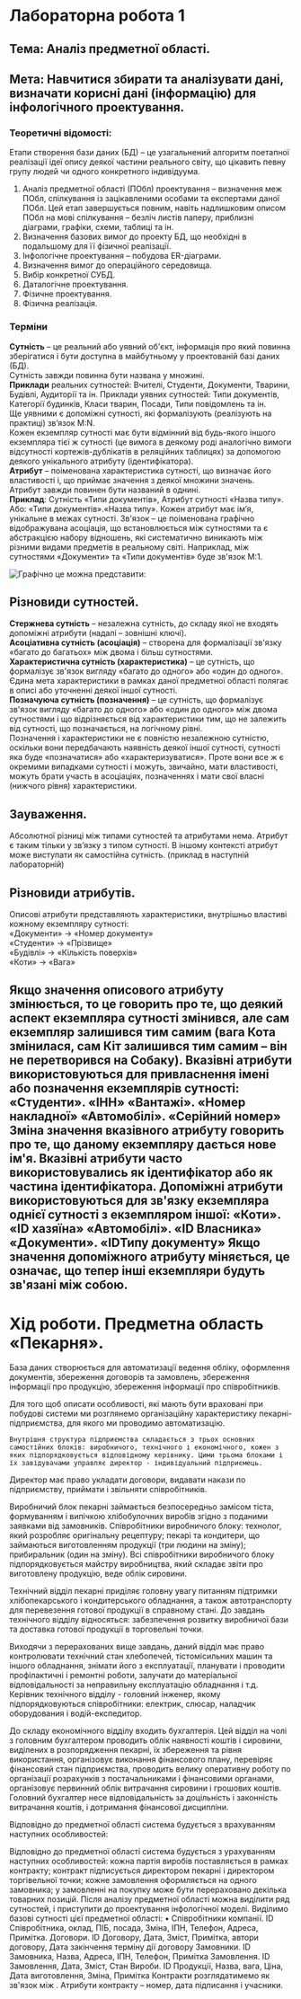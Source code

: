 # Лабораторна робота 1
## Тема: Аналіз предметної області.
## Мета: Навчитися збирати та аналізувати дані, визначати корисні дані (інформацію) для інфологічного проектування.

### Теоретичні відомості:  
Етапи створення бази даних (БД) – це узагальнений алгоритм поетапної реалізації ідеї опису деякої частини реального світу, що цікавить певну групу людей чи одного конкретного індивідуума.
1. Аналіз предметної області (ПОбл) проектування – визначення меж ПОбл, спілкування із зацікавленими особами та експертами даної ПОбл. Цей етап завершується повним, навіть надлишковим описом ПОбл на мові спілкування – безліч листів паперу, приблизні діаграми, графіки, схеми, таблиці та ін. 
2. Визначення базових вимог до проекту БД, що необхідні в подальшому для її фізичної реалізації.
3. Інфологічне проектування – побудова ER-діаграми.
4. Визначення вимог до операційного середовища.
5. Вибір конкретної СУБД.
6. Даталогічне проектування.
7. Фізичне проектування.
8. Фізична реалізація.

### Терміни
**Сутність** – це реальний або уявний об'єкт, інформація про який повинна зберігатися і бути доступна в майбутньому у проектованій базі даних (БД).  
Сутність завжди повинна бути названа у множині.   
**Приклади** реальних сутностей: Вчителі, Студенти, Документи, Тварини, Будівлі, Аудиторії та ін.
Приклади уявних сутностей: Типи документів, Категорії будинків, Класи тварин, Посади, Типи повідомлень та ін.  
Ще уявними є допоміжні сутності, які формалізують (реалізують на практиці) зв’язок M:N.  
Кожен екземпляр сутності має бути відмінний від будь-якого іншого екземпляра тієї ж сутності (це вимога в деякому роді аналогічно вимоги відсутності кортежів-дублікатів в реляційних таблицях) за допомогою деякого унікального атрибуту (ідентифікатора).  
**Атрибут** – поіменована характеристика сутності, що визначає його властивості і, що приймає значення з деякої множини значень.   
Атрибут завжди повинен бути названий в однині.  
**Приклад**: Сутність «Типи документів», Атрибут сутності «Назва типу». 
Або: «Типи документів».«Назва типу».
Кожен атрибут має ім’я, унікальне в межах сутності.
Зв'язок – це поіменована графічно відображувана асоціація, що встановлюється між сутностями та є абстракцією набору відношень, які систематично виникають між різними видами предметів в реальному світі.
Наприклад, між сутностями «Документи» та «Типи документів» буде зв'язок M:1. 

![Графічно це можна представити:](https://github.com/MonMon201/DB/blob/master/src/Example0.png)

## Різновиди сутностей.
**Стержнева сутність** – незалежна сутність, до складу якої не входять допоміжні атрибути (надалі – зовнішні ключі).  
**Асоціативна сутність (асоціація)** – створена для формалізації зв'язку «багато до багатьох» між двома і більш сутностями.  
**Характеристична сутність (характеристика)** – це сутність, що формалізує зв'язок вигляду «багато до одного» або «один до одного». Єдина мета характеристики в рамках даної предметної області полягає в описі або уточненні деякої іншої сутності.  
**Позначуюча сутність (позначення)** – це сутність, що формалізує зв'язок вигляду «багато до одного» або «один до одного» між двома сутностями і що відрізняється від характеристики тим, що не залежить від сутності, що позначається, на логічному рівні.  
Позначення і характеристики не є повністю незалежною сутністю, оскільки вони передбачають наявність деякої іншої сутності, сутності яка буде «позначатися» або «характеризуватися». Проте вони все ж є окремими випадками сутності і можуть, звичайно, мати властивості, можуть брати участь в асоціаціях, позначеннях і мати свої власні (нижчого рівня) характеристики. 

## Зауваження.  
Абсолютної різниці між типами сутностей та атрибутами нема. Атрибут є таким тільки у зв’язку з типом сутності. В іншому контексті атрибут може виступати як самостійна сутність. (приклад в наступній лабораторній)

## Різновиди атрибутів.
Описові атрибути представляють характеристики, внутрішньо властиві кожному екземпляру сутності:  
«Документи» -> «Номер документу»  
«Студенти» -> «Прізвище»  
«Будівлі» -> «Кількість поверхів»  
«Коти» -> «Вага»  

Якщо значення описового атрибуту змінюється, то це говорить про те, що деякий аспект екземпляра сутності змінився, але сам екземпляр залишився тим самим (вага Кота змінилася, сам Кіт залишився тим самим – він не перетворився на Собаку).
Вказівні атрибути використовуються для привласнення імені або позначення екземплярів сутності:
«Студенти». «ІНН»
«Вантажі». «Номер накладної»
«Автомобілі». «Серійний номер»
Зміна значення вказівного атрибуту говорить про те, що даному екземпляру дається нове ім'я. Вказівні атрибути часто використовувались як ідентифікатор або як частина ідентифікатора.
Допоміжні атрибути використовуються для зв'язку екземпляра однієї сутності з екземпляром іншої:
«Коти». «ID хазяїна»
«Автомобілі». «ID Власника»
«Документи». «IDТипу документу»
Якщо значення допоміжного атрибуту міняється, це означає, що тепер інші екземпляри будуть зв'язані між собою.
---

# Хід роботи. Предметна область «Пекарня».

База даних створюється для автоматизації ведення обліку, оформлення документів, збереження договорів та замовлень, збереження інформації про продукцію, збереження інформації про співробітників.
	
Для того щоб описати особливості, які мають бути враховані при побудові системи ми розглянемо організаційну характеристику пекарні-підприємства, для якого ми проводимо автоматизацію.

	Внутрішня структура підприємства складається з трьох основних самостійних блоків: виробничого, технічного і економічного, кожен з яких підпорядковується відповідному керівнику. Цими трьома блоками і їх завідувачами управляє директор - індивідуальний підприємець.
Директор має право укладати договори, видавати накази по підприємству, приймати і звільняти співробітників.

Виробничий блок пекарні займається безпосередньо замісом тіста, формуванням і випічкою хлібобулочних виробів згідно з поданими заявками від замовників. Співробітники виробничого блоку: технолог, який розробляє оригінальну рецептуру; пекарі та кондитери, що займаються виготовленням продукції (три людини на зміну); прибиральник (один на зміну). Всі співробітники виробничого блоку підпорядковується майстру виробництва, який складає звіти про виготовлену продукцію, веде облік сировини.

Технічний відділ пекарні приділяє головну увагу питанням підтримки хлібопекарського і кондитерського обладнання, а також автотранспорту для перевезення готової продукції в справному стані. До завдань технічного відділу відносяться: забезпечення розвитку виробничої бази та доставка готової продукції в торговельні точки.

Виходячи з перерахованих вище завдань, даний відділ має право контролювати технічний стан хлебопечей, тістомісильних машин та іншого обладнання, знімати його з експлуатації, планувати і проводити профілактичні і ремонтні роботи, залучати до матеріальної відповідальності за неправильну експлуатацію обладнання і т.д. Керівник технічного відділу - головний інженер, якому підпорядковуються співробітники: електрик, слюсар, наладчик оборудования і водій-експедитор.

До складу економічного відділу входить бухгалтерія. Цей відділ на чолі з головним бухгалтером проводить облік наявності коштів і сировини, виділених в розпорядження пекарні, їх збереження та рівня використання, організовує виконання фінансового плану, перевіряє фінансовий стан підприємства, проводить велику оперативну роботу по організації розрахунків з постачальниками і фінансовими органами, організовує первинний облік витрачання сировини і грошових коштів. Головний бухгалтер несе відповідальність за доцільність і законність витрачання коштів, і дотримання фінансової дисципліни.
	
Відповідно до предметної області система будується з врахуванням наступних особливостей:



Відповідно до предметної області система будується з урахуванням наступних особливостей:
кожна партія виробів поставляється в рамках контракту;
контракт підписується директором пекарні і директором торгівельної точки;
кожне замовлення оформляється на одного замовника;
у замовленні на покупку може бути перераховано декілька товарних позицій.
Після аналізу предметної області можна виділити ряд сутностей, і приступити до проектування інфологічної моделі. 
Виділимо базові сутності цієї предметної області: 
•	Співробітники компанії. ID Співробітника, оклад, ПІБ, посада, Зміна, ІПН, Телефон, Адреса, Примітка.
Договори. ID Договору, Дата, Зміст, Примітка, автори договору, Дата закінчення терміну дії договору
Замовники. ID Замовника, Назва, Адреса, ІПН, Телефон, Примітка
Замовлення. ID Замовлення, Дата, Зміст, Стан
Вироби. ID Продукції, Назва, вага, Ціна, Дата виготовлення, Зміна, Примітка
Контракти розглядатимемо як зв'язок між . Атрибути контракту – номер, дата підписання і учасники. 
